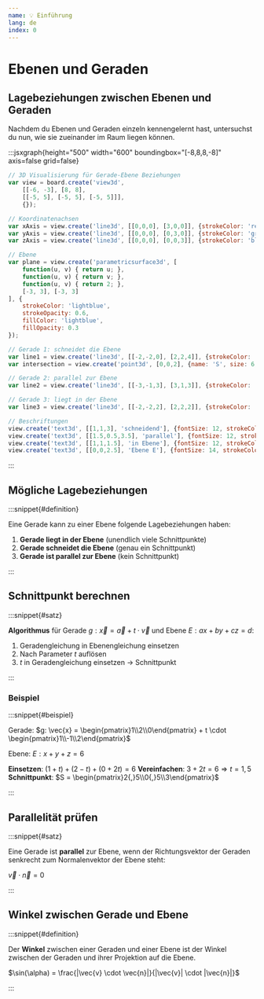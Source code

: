 ```yaml
---
name: 💡 Einführung
lang: de
index: 0
---
```


# Ebenen und Geraden

## Lagebeziehungen zwischen Ebenen und Geraden

Nachdem du Ebenen und Geraden einzeln kennengelernt hast, untersuchst du nun, wie sie zueinander im Raum liegen können.

:::jsxgraph{height="500" width="600" boundingbox="[-8,8,8,-8]" axis=false grid=false}

```js
// 3D Visualisierung für Gerade-Ebene Beziehungen
var view = board.create('view3d',
    [[-6, -3], [8, 8],
    [[-5, 5], [-5, 5], [-5, 5]]],
    {});

// Koordinatenachsen
var xAxis = view.create('line3d', [[0,0,0], [3,0,0]], {strokeColor: 'red', strokeWidth: 2});
var yAxis = view.create('line3d', [[0,0,0], [0,3,0]], {strokeColor: 'green', strokeWidth: 2});
var zAxis = view.create('line3d', [[0,0,0], [0,0,3]], {strokeColor: 'blue', strokeWidth: 2});

// Ebene
var plane = view.create('parametricsurface3d', [
    function(u, v) { return u; },
    function(u, v) { return v; },
    function(u, v) { return 2; },
    [-3, 3], [-3, 3]
], {
    strokeColor: 'lightblue',
    strokeOpacity: 0.6,
    fillColor: 'lightblue',
    fillOpacity: 0.3
});

// Gerade 1: schneidet die Ebene
var line1 = view.create('line3d', [[-2,-2,0], [2,2,4]], {strokeColor: 'red', strokeWidth: 3});
var intersection = view.create('point3d', [0,0,2], {name: 'S', size: 6, strokeColor: 'red'});

// Gerade 2: parallel zur Ebene
var line2 = view.create('line3d', [[-3,-1,3], [3,1,3]], {strokeColor: 'green', strokeWidth: 3});

// Gerade 3: liegt in der Ebene
var line3 = view.create('line3d', [[-2,-2,2], [2,2,2]], {strokeColor: 'purple', strokeWidth: 3});

// Beschriftungen
view.create('text3d', [[1,1,3], 'schneidend'], {fontSize: 12, strokeColor: 'red'});
view.create('text3d', [[1.5,0.5,3.5], 'parallel'], {fontSize: 12, strokeColor: 'green'});
view.create('text3d', [[1,1,1.5], 'in Ebene'], {fontSize: 12, strokeColor: 'purple'});
view.create('text3d', [[0,0,2.5], 'Ebene E'], {fontSize: 14, strokeColor: 'blue'});
```

:::

## Mögliche Lagebeziehungen

:::snippet{#definition}

Eine Gerade kann zu einer Ebene folgende Lagebeziehungen haben:

1. **Gerade liegt in der Ebene** (unendlich viele Schnittpunkte)
2. **Gerade schneidet die Ebene** (genau ein Schnittpunkt)  
3. **Gerade ist parallel zur Ebene** (kein Schnittpunkt)

:::

## Schnittpunkt berechnen

:::snippet{#satz}

**Algorithmus** für Gerade $g: \vec{x} = \vec{a} + t \cdot \vec{v}$ und Ebene $E: ax + by + cz = d$:

1. Geradengleichung in Ebenengleichung einsetzen
2. Nach Parameter $t$ auflösen
3. $t$ in Geradengleichung einsetzen → Schnittpunkt

:::

### Beispiel

:::snippet{#beispiel}

Gerade: $g: \vec{x} = \begin{pmatrix}1\\2\\0\end{pmatrix} + t \cdot \begin{pmatrix}1\\-1\\2\end{pmatrix}$

Ebene: $E: x + y + z = 6$

**Einsetzen**: $(1+t) + (2-t) + (0+2t) = 6$
**Vereinfachen**: $3 + 2t = 6 \Rightarrow t = 1{,}5$
**Schnittpunkt**: $S = \begin{pmatrix}2{,}5\\0{,}5\\3\end{pmatrix}$

:::

## Parallelität prüfen

:::snippet{#satz}

Eine Gerade ist **parallel** zur Ebene, wenn der Richtungsvektor der Geraden senkrecht zum Normalenvektor der Ebene steht:

$\vec{v} \cdot \vec{n} = 0$

:::

## Winkel zwischen Gerade und Ebene

:::snippet{#definition}

Der **Winkel** zwischen einer Geraden und einer Ebene ist der Winkel zwischen der Geraden und ihrer Projektion auf die Ebene.

$\sin(\alpha) = \frac{|\vec{v} \cdot \vec{n}|}{|\vec{v}| \cdot |\vec{n}|}$

:::